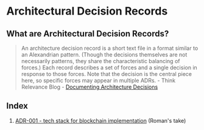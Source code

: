 # Architectural Decision Records

## What are Architectural Decision Records?

> An architecture decision record is a short text file in a format similar to an Alexandrian pattern. (Though the decisions themselves are not necessarily patterns, they share the characteristic balancing of forces.) Each record describes a set of forces and a single decision in response to those forces. Note that the decision is the central piece here, so specific forces may appear in multiple ADRs. - Think Relevance Blog - [Documenting Architecture Decisions](https://web.archive.org/web/20190119090933/http://thinkrelevance.com/blog/2011/11/15/documenting-architecture-decisions)

## Index

1. [ADR-001 - tech stack for blockchain implementation](adr-001-roman.md) (Roman's take)